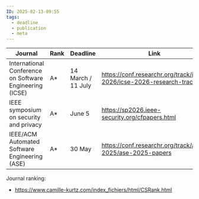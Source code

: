 ```yaml
---
ID: 2025-02-13-09:55
tags:
  - deadline
  - publication
  - meta
---
```


| Journal                                                 | Rank | Deadline              | Link                                                                |
| ------------------------------------------------------- | ---- | --------------------- | ------------------------------------------------------------------- |
| International Conference on Software Engineering (ICSE) | A*   | 14 March /<br>11 July | https://conf.researchr.org/track/icse-2026/icse-2026-research-track |
| IEEE symposium on security and privacy                  | A*   | June 5                | https://sp2026.ieee-security.org/cfpapers.html                      |
| IEEE/ACM Automated Software Engineering (ASE)           | A*   | 30 May                | https://conf.researchr.org/track/ase-2025/ase-2025-papers           |
Journal ranking:
- https://www.camille-kurtz.com/index_fichiers/html/CSRank.html